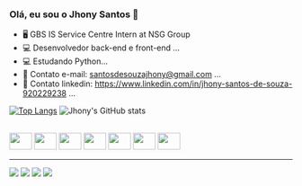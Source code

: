 ### Olá, eu sou o Jhony Santos 👋

- 🖥️ GBS IS Service Centre Intern at NSG Group
- 💻 Desenvolvedor back-end e front-end ...
- 💻 Estudando Python...
- 💬 Contato e-mail: [santosdesouzajhony@gmail.com](mailto:santosdesouzajhony@gmail.com) ...
- 💬 Contato linkedin: https://www.linkedin.com/in/jhony-santos-de-souza-920229238 ...


[![Top Langs](https://github-readme-stats.vercel.app/api/top-langs/?username=santosjhony12&layout=compact)](https://github.com/santosjhony12/github-readme-stats)
![Jhony's GitHub stats](https://github-readme-stats.vercel.app/api/?username=santosjhony12&show_icons=true&title_color=fff&icon_color=79ff97&text_color=9f9f9f&bg_color=151515)
<div style="display: inline_block"><br>
<img style:"center" height="30" width="40" src="https://cdn.jsdelivr.net/gh/devicons/devicon/icons/html5/html5-original.svg">
<img style:"center" height="30" width="40" src="https://cdn.jsdelivr.net/gh/devicons/devicon/icons/css3/css3-original.svg">
<img style:"center" height="30" width="40" src="https://cdn.jsdelivr.net/gh/devicons/devicon/icons/javascript/javascript-original.svg">
<img style:"center" height="30" width="40" src="https://cdn.jsdelivr.net/gh/devicons/devicon/icons/php/php-original.svg">
<img style:"center" height="30" width="40" src="https://cdn.jsdelivr.net/gh/devicons/devicon/icons/java/java-original-wordmark.svg">
<img style:"center" height="30" width="40" src="https://cdn.jsdelivr.net/gh/devicons/devicon/icons/python/python-original.svg">
<img style:"center" height="30" width="40" src="https://cdn.jsdelivr.net/gh/devicons/devicon/icons/mysql/mysql-original-wordmark.svg">
</div>
   
   <hr></hr>
   
   <div>
   
   <a href="https://www.linkedin.com/in/jhony-santos-de-souza-920229238" target="_blank"><img src="https://img.shields.io/badge/LinkedIn-0077B5?style=for-the-badge&logo=linkedin&logoColor=white" target="_blank"></a>
   <a href="https://instagram.com/santosjhony_12?igshid=ZDdkNTZiNTM=" target="_blank"><img src="https://img.shields.io/badge/Instagram-E4405F?style=for-the-badge&logo=instagram&logoColor=white" target="_blank"></a>
   <a href="mailto:santosdesouzajhony@gmail.com" target="_blank"><img src="https://img.shields.io/badge/Gmail-D14836?style=for-the-badge&logo=gmail&logoColor=white" target="_blank"></a> 
   <a href="https://wa.me/message/ZWRDNRUUMU7IK1" target="_blank"><img src="https://img.shields.io/badge/WhatsApp-25D366?style=for-the-badge&logo=whatsapp&logoColor=white" target="_blank"></a> 
   
   </div>
